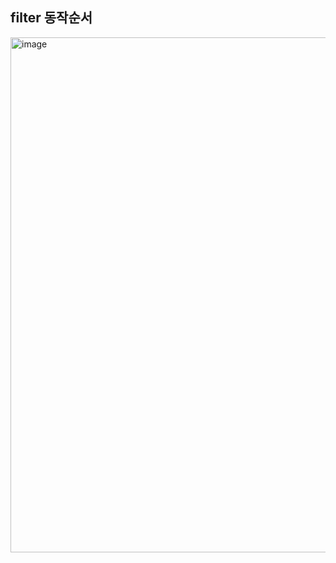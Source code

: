 ## filter 동작순서

<img width="1498" height="824" alt="image" src="https://github.com/user-attachments/assets/67575595-e640-4c98-8b1e-324470df470a" />
